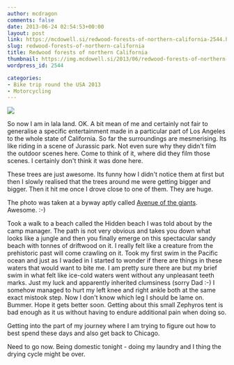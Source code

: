 ```yaml
---
author: mcdragon
comments: false
date: 2013-06-24 02:54:53+00:00
layout: post
link: https://mcdowell.si/redwood-forests-of-northern-california-2544.html
slug: redwood-forests-of-northern-california
title: Redwood forests of northern California
thumbnail: https://img.mcdowell.si/2013/06/redwood-forests-of-northern-california.png
wordpress_id: 2544

categories:
- Bike trip round the USA 2013
- Motorcycling
---
```


![](https://img.mcdowell.si/2013/06/wpid-20130621_1422101-1.jpg)

So now I am in lala land. OK. A bit mean of me and certainly not fair to generalise a specific entertainment made in a particular part of Los Angeles to the whole state of California.
So far the surroundings are mesmerising. Its like riding in a scene of Jurassic park. Not even sure why they didn't film the outdoor scenes here. Come to think of it, where did they film those scenes. I certainly don't think it was done here.

These trees are just awesome. Its funny how I didn't notice them at first but then I slowly realised that the trees around me were getting bigger and bigger. Then it hit me once I drove close to one of them. They are huge.

The photo was taken at a byway aptly called [Avenue of the giants](https://en.wikipedia.org/wiki/Avenue_of_the_Giants). Awesome. :-)

Took a walk to a beach called the Hidden beach I was told about by the camp manager. The path is not very obvious and takes you down what looks like a jungle and then you finally emerge on this spectacular sandy beach with tonnes of driftwood on it. I really felt like a creature from the prehistoric past will come crawling on it. Took my first swim in the Pacific ocean and just as I waded in I started to wonder if there are things in these waters that would want to bite me. I am pretty sure there are but my brief swim in what felt like ice-cold waters went without any unpleasant teeth marks.
Just my luck and apparently inherited clumsiness (sorry Dad :-) I somehow managed to hurt my left knee and right ankle both at the same exact mistook step. Now I don't know which leg I should be lame on. Bummer. Hope it gets better soon. Getting about this small Zephyros tent is bad enough as it us without having to endure additional pain when doing so.

Getting into the part of my journey where I am trying to figure out how to best spend these days and also get back to Chicago.

Need to go now. Being domestic tonight - doing my laundry and I thing the drying cycle might be over.
